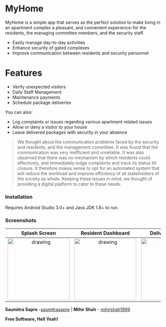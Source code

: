 # MyHome

MyHome is a simple app that serves as the perfect solution to make living in an apartment complex a pleasant, and convenient experience-for the residents, the managing committee members, and the security staff.

  - Easily manage day-to-day activities
  - Enhance security of gated complexes
  - Improve communication between residents and security personnel

# Features

  - Verify unexpected visitors
  - Daily Staff Management
  - Maintenance payments
  - Schedule package deliveries


You can also:
  - Log complaints or issues regarding various apartment related issues
  - Allow or deny a visitor to your house
  - Leave delivered packages with security in your absence

> We thought about the communication problems faced by the security and residents, and the management committee. It was found that the communication was very inefficient and unreliable.
> It was also observed that there was no mechanism by which residents could effectively, and immediately lodge complaints and track its status till closure.
> It therefore makes sense to opt for an automated system that will reduce the workload and improve efficiency of all stakeholders of the society as whole.
Keeping these issues in mind, we thought of providing a digital platform to cater to these needs.

### Installation

Requires Android Studio 3.0+ and Java JDK 1.8+ to run.

### Screenshots

Splash Screen             |  Resident Dashboard        | Delivery Schedule            
:-------------------------:|:-------------------------:|:-------------------------:
<img src="https://raw.githubusercontent.com/saumitrasapre/MyHome/master/Screenshots/splash.png" alt="drawing" width="200"/> | <img src="https://raw.githubusercontent.com/saumitrasapre/MyHome/master/Screenshots/resident dashboard.png" alt="drawing" width="200"/>| <img src="https://raw.githubusercontent.com/saumitrasapre/MyHome/master/Screenshots/deliveryschedule.png" alt="drawing" width="200"/>




**Saumitra Sapre** -[saumitrasapre](https://github.com/saumitrasapre) |  **Mihir Shah** - [mihirshah1999](https://github.com/mihirshah1999)





**Free Software, Hell Yeah!**

  
